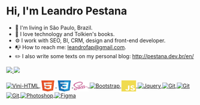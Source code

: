 # Hi, I'm Leandro Pestana
* :house_with_garden: I'm living in São Paulo, Brazil.
* :smiling_face_with_three_hearts:	 I love technology and Tolkien's books.
* :gear:  I work with SEO, BI, CRM, design and front-end developer.
* :mailbox_with_no_mail: How to reach me: leandrofap@gmail.com.
* :pencil2: I also write some texts on my personal blog: http://pestana.dev.br/en/

<div align="left">
  <a href="https://github.com/leandro-pestana">
  <img height="160em" src="https://github-readme-stats.vercel.app/api?username=leandro-pestana&show_icons=true&theme=dark&include_all_commits=true&count_private=true"/>
  <img height="160em" src="https://github-readme-stats.vercel.app/api/top-langs/?username=leandro-pestana&layout=compact&langs_count=7&theme=dark"/>
</div>



 <div style="display: inline_block"><br>
     <img align="center" alt="Vini-HTML" height="30" width="40" src="https://cdn.jsdelivr.net/gh/devicons/devicon/icons/azure/azure-original.svg">
     <img align="center" alt="Vini-HTML" height="30" width="40" src="https://raw.githubusercontent.com/devicons/devicon/master/icons/html5/html5-original.svg">
     <img align="center" alt="Vini-CSS" height="30" width="40" src="https://raw.githubusercontent.com/devicons/devicon/master/icons/css3/css3-original.svg">
     <img align="center" alt="SASS" height="30" width="40" src="https://raw.githubusercontent.com/devicons/devicon/master/icons/sass/sass-original.svg" />
   <img align="center" alt="Bootstrap" height="30" width="40" src="https://cdn.jsdelivr.net/npm/devicon-2.2@2.2.0/icons/bootstrap/bootstrap-plain.svg"/>
    <img align="center" alt="JavaScript" height="30" width="40" src="https://raw.githubusercontent.com/devicons/devicon/master/icons/javascript/javascript-plain.svg">
  <img align="center" alt="Jquery" height="30" width="40" src="https://cdn.jsdelivr.net/gh/devicons/devicon/icons/mysql/mysql-original.svg">
   <img align="center" alt="Git" height="30" width="40" src="https://cdn.jsdelivr.net/npm/devicon-2.2@2.2.0/icons/git/git-original.svg">
    <img align="center" alt="Git" height="30" width="40" src="https://cdn.jsdelivr.net/gh/devicons/devicon/icons/wordpress/wordpress-plain.svg">
    
   <img align="center" alt="Git" height="30" width="40" src="https://cdn.jsdelivr.net/gh/devicons/devicon/icons/salesforce/salesforce-original.svg"/>
    <img align="center" alt="Photoshop" height="30" width="40" src="https://cdn.jsdelivr.net/gh/devicons/devicon/icons/photoshop/photoshop-plain.svg" />
        <img align="center" alt="Figma" height="30" width="40" src="https://camo.githubusercontent.com/ed93c2b000a76ceaad1503e7eb9356591b885227e82a36a005b9d3498b303ba5/68747470733a2f2f7777772e766563746f726c6f676f2e7a6f6e652f6c6f676f732f6669676d612f6669676d612d69636f6e2e737667" />
